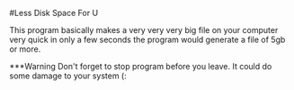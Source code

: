 #Less Disk Space For U

This program basically makes a very very very big file on your computer very quick
in only a few seconds the program would generate a file of 5gb or more.



***Warning
Don't forget to stop program before you leave. It could do some damage to your system (:


